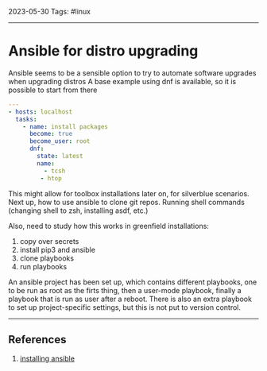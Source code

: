 2023-05-30
Tags: #linux

---
# Ansible for distro upgrading

Ansible seems to be a sensible option to try to automate software upgrades when upgrading distros
A base example using dnf is available, so it is possible to start from there

```yaml
---
- hosts: localhost
  tasks:
    - name: install packages
      become: true
      become_user: root
      dnf:
        state: latest
        name:
          - tcsh
         - htop
```


This might allow for toolbox installations later on, for silverblue scenarios.
Next up, how to use ansible to clone git repos.
Running shell commands (changing shell to zsh, installing asdf, etc.)

Also, need to study how this works in greenfield installations:
1. copy over secrets
2. install pip3 and ansible
3. clone playbooks
4. run playbooks

An ansible project has been set up, which contains different playbooks, one to be run as root as the firts thing, then a user-mode playbook, finally a playbook that is run as user after a reboot. There is also an extra playbook to set up project-specific settings, but this is not put to version control.

---
## References
1. [installing ansible](https://docs.ansible.com/ansible/latest/installation_guide/intro_installation.html#id10)
